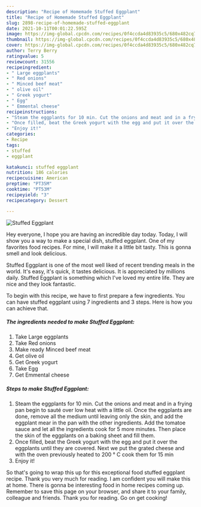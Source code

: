 ```yaml
---
description: "Recipe of Homemade Stuffed Eggplant"
title: "Recipe of Homemade Stuffed Eggplant"
slug: 2898-recipe-of-homemade-stuffed-eggplant
date: 2021-10-11T00:01:22.595Z
image: https://img-global.cpcdn.com/recipes/0f4ccda4d83935c5/680x482cq70/stuffed-eggplant-recipe-main-photo.jpg
thumbnail: https://img-global.cpcdn.com/recipes/0f4ccda4d83935c5/680x482cq70/stuffed-eggplant-recipe-main-photo.jpg
cover: https://img-global.cpcdn.com/recipes/0f4ccda4d83935c5/680x482cq70/stuffed-eggplant-recipe-main-photo.jpg
author: Terry Berry
ratingvalue: 5
reviewcount: 31556
recipeingredient:
- " Large eggplants"
- " Red onions"
- " Minced beef meat"
- " olive oil"
- " Greek yogurt"
- " Egg"
- " Emmental cheese"
recipeinstructions:
- "Steam the eggplants for 10 min. Cut the onions and meat and in a frying pan begin to sauté over low heat with a little oil. Once the eggplants are done, remove all the medium until leaving only the skin, and add the eggplant mear in the pan with the other ingredients. Add the tomatoe sauce and let all the ingredients cook for 5 more minutes. Then place the skin of the eggplants on a baking sheet and fill them."
- "Once filled, beat the Greek yogurt with the egg and put it over the eggplants until they are covered. Next we put the grated cheese and with the oven previously heated to 200 ° C cook them for 15 min"
- "Enjoy it!"
categories:
- Recipe
tags:
- stuffed
- eggplant

katakunci: stuffed eggplant 
nutrition: 186 calories
recipecuisine: American
preptime: "PT35M"
cooktime: "PT53M"
recipeyield: "3"
recipecategory: Dessert

---
```



![Stuffed Eggplant](https://img-global.cpcdn.com/recipes/0f4ccda4d83935c5/680x482cq70/stuffed-eggplant-recipe-main-photo.jpg)

Hey everyone, I hope you are having an incredible day today. Today, I will show you a way to make a special dish, stuffed eggplant. One of my favorites food recipes. For mine, I will make it a little bit tasty. This is gonna smell and look delicious.



Stuffed Eggplant is one of the most well liked of recent trending meals in the world. It's easy, it's quick, it tastes delicious. It is appreciated by millions daily. Stuffed Eggplant is something which I've loved my entire life. They are nice and they look fantastic.


To begin with this recipe, we have to first prepare a few ingredients. You can have stuffed eggplant using 7 ingredients and 3 steps. Here is how you can achieve that.

<!--inarticleads1-->

##### The ingredients needed to make Stuffed Eggplant:

1. Take  Large eggplants
1. Take  Red onions
1. Make ready  Minced beef meat
1. Get  olive oil
1. Get  Greek yogurt
1. Take  Egg
1. Get  Emmental cheese




<!--inarticleads2-->

##### Steps to make Stuffed Eggplant:

1. Steam the eggplants for 10 min. Cut the onions and meat and in a frying pan begin to sauté over low heat with a little oil. Once the eggplants are done, remove all the medium until leaving only the skin, and add the eggplant mear in the pan with the other ingredients. Add the tomatoe sauce and let all the ingredients cook for 5 more minutes. Then place the skin of the eggplants on a baking sheet and fill them.
1. Once filled, beat the Greek yogurt with the egg and put it over the eggplants until they are covered. Next we put the grated cheese and with the oven previously heated to 200 ° C cook them for 15 min
1. Enjoy it!




So that's going to wrap this up for this exceptional food stuffed eggplant recipe. Thank you very much for reading. I am confident you will make this at home. There is gonna be interesting food in home recipes coming up. Remember to save this page on your browser, and share it to your family, colleague and friends. Thank you for reading. Go on get cooking!
